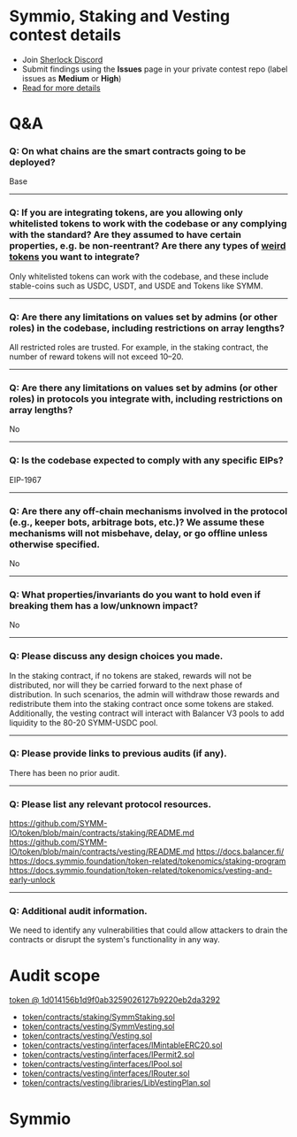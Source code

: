 # Symmio, Staking and Vesting contest details

- Join [Sherlock Discord](https://discord.gg/MABEWyASkp)
- Submit findings using the **Issues** page in your private contest repo (label issues as **Medium** or **High**)
- [Read for more details](https://docs.sherlock.xyz/audits/watsons)

# Q&A

### Q: On what chains are the smart contracts going to be deployed?
Base
___

### Q: If you are integrating tokens, are you allowing only whitelisted tokens to work with the codebase or any complying with the standard? Are they assumed to have certain properties, e.g. be non-reentrant? Are there any types of [weird tokens](https://github.com/d-xo/weird-erc20) you want to integrate?
Only whitelisted tokens can work with the codebase, and these include stable-coins such as USDC, USDT, and USDE and Tokens like SYMM.
___

### Q: Are there any limitations on values set by admins (or other roles) in the codebase, including restrictions on array lengths?
All restricted roles are trusted. For example, in the staking contract, the number of reward tokens will not exceed 10–20.
___

### Q: Are there any limitations on values set by admins (or other roles) in protocols you integrate with, including restrictions on array lengths?
No
___

### Q: Is the codebase expected to comply with any specific EIPs?
EIP-1967
___

### Q: Are there any off-chain mechanisms involved in the protocol (e.g., keeper bots, arbitrage bots, etc.)? We assume these mechanisms will not misbehave, delay, or go offline unless otherwise specified.
No
___

### Q: What properties/invariants do you want to hold even if breaking them has a low/unknown impact?
No
___

### Q: Please discuss any design choices you made.
In the staking contract, if no tokens are staked, rewards will not be distributed, nor will they be carried forward to the next phase of distribution. In such scenarios, the admin will withdraw those rewards and redistribute them into the staking contract once some tokens are staked. Additionally, the vesting contract will interact with Balancer V3 pools to add liquidity to the 80-20 SYMM-USDC pool.
___

### Q: Please provide links to previous audits (if any).
There has been no prior audit.
___

### Q: Please list any relevant protocol resources.
https://github.com/SYMM-IO/token/blob/main/contracts/staking/README.md
https://github.com/SYMM-IO/token/blob/main/contracts/vesting/README.md
https://docs.balancer.fi/
https://docs.symmio.foundation/token-related/tokenomics/staking-program
https://docs.symmio.foundation/token-related/tokenomics/vesting-and-early-unlock
___

### Q: Additional audit information.
We need to identify any vulnerabilities that could allow attackers to drain the contracts or disrupt the system's functionality in any way.


# Audit scope

[token @ 1d014156b1d9f0ab3259026127b9220eb2da3292](https://github.com/SYMM-IO/token/tree/1d014156b1d9f0ab3259026127b9220eb2da3292)
- [token/contracts/staking/SymmStaking.sol](token/contracts/staking/SymmStaking.sol)
- [token/contracts/vesting/SymmVesting.sol](token/contracts/vesting/SymmVesting.sol)
- [token/contracts/vesting/Vesting.sol](token/contracts/vesting/Vesting.sol)
- [token/contracts/vesting/interfaces/IMintableERC20.sol](token/contracts/vesting/interfaces/IMintableERC20.sol)
- [token/contracts/vesting/interfaces/IPermit2.sol](token/contracts/vesting/interfaces/IPermit2.sol)
- [token/contracts/vesting/interfaces/IPool.sol](token/contracts/vesting/interfaces/IPool.sol)
- [token/contracts/vesting/interfaces/IRouter.sol](token/contracts/vesting/interfaces/IRouter.sol)
- [token/contracts/vesting/libraries/LibVestingPlan.sol](token/contracts/vesting/libraries/LibVestingPlan.sol)


# Symmio
